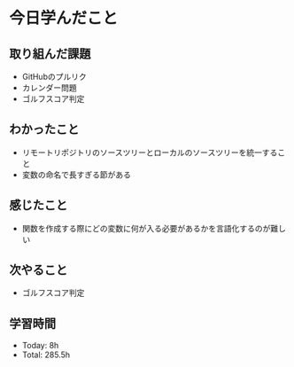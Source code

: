 # 今日学んだこと
## 取り組んだ課題
- GitHubのプルリク
- カレンダー問題
- ゴルフスコア判定
## わかったこと
- リモートリポジトリのソースツリーとローカルのソースツリーを統一すること
- 変数の命名で長すぎる節がある
## 感じたこと
- 関数を作成する際にどの変数に何が入る必要があるかを言語化するのが難しい
## 次やること
- ゴルフスコア判定
## 学習時間
- Today: 8h
- Total: 285.5h